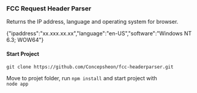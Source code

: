 ### FCC Request Header Parser

Returns the IP address, language and operating system for browser.

{"ipaddress":"xx.xxx.xx.xx","language":"en-US","software":"Windows NT 6.3; WOW64"}

#### Start Project

```
git clone https://github.com/Concepsheon/fcc-headerparser.git
```
Move to projet folder, run ```npm install``` and start project with  
```node app```